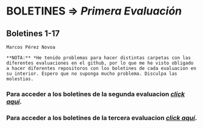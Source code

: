 # BOLETINES => _Primera Evaluación_
## Boletines 1-17

`Marcos Pérez Novoa`

```
**NOTA:** *He tenido problemas para hacer distintas carpetas con las diferentes evaluaciones en el github, por lo que me he visto obligado a hacer diferentes repositoros con los boletines de cada evaluacion en su interior. Espero que no suponga mucho problema. Disculpa las molestias.
```
### Para acceder a los **boletines de la segunda evaluacion** *[click aquí](https://github.com/Endermaiter/BoletinesProgramacion2Evaluacion.git)*.
### Para acceder a los **boletines de la tercera evaluacion** *[click aquí](https://github.com/Endermaiter/BoletinesProgramacion3Evaluacion.git)*.
